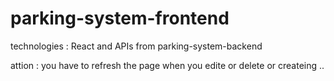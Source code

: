 # parking-system-frontend

technologies : React and APIs from parking-system-backend 


attion : you have to refresh 
the page when you edite or delete or createing ..





